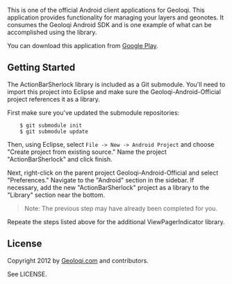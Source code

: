 This is one of the official Android client applications for Geoloqi. This
application provides functionality for managing your layers and geonotes.
It consumes the Geoloqi Android SDK and is one example of what can be
accomplished using the library.

You can download this application from [Google Play][google-play].

## Getting Started

The ActionBarSherlock library is included as a Git submodule. You'll need to
import this project into Eclipse and make sure the Geoloqi-Android-Official
project references it as a library.

First make sure you've updated the submodule repositories:

```
    $ git submodule init
    $ git submodule update
```

Then, using Eclipse, select `File -> New -> Android Project` and choose
"Create project from existing source." Name the project "ActionBarSherlock"
and click finish.

Next, right-click on the parent project Geoloqi-Android-Official and select
"Preferences." Navigate to the "Android" section in the sidebar. If necessary,
add the new "ActionBarSherlock" project as a library to the "Library" section
near the bottom.

> Note: The previous step may have already been completed for you.

Repeate the steps listed above for the additional ViewPagerIndicator library.

## License

Copyright 2012 by [Geoloqi.com][geoloqi-site] and contributors.

See LICENSE.

[geoloqi-site]: https://geoloqi.com/
[geoloqi-dev-site]: https://developers.geoloqi.com/
[android-managing-projects]: http://developer.android.com/guide/developing/projects/projects-cmdline.html
[google-play]: https://play.google.com/store/apps/details?id=com.geoloqi.geonotes
